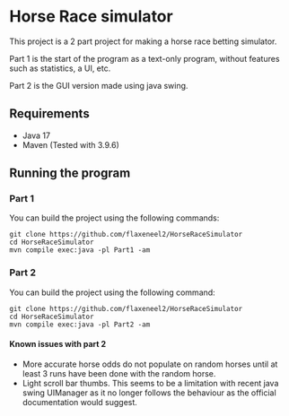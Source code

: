 # Horse Race simulator

This project is a 2 part project for making a horse race betting simulator.

Part 1 is the start of the program as a text-only program, without features such as statistics, a UI, etc.

Part 2 is the GUI version made using java swing.

## Requirements
- Java 17
- Maven (Tested with 3.9.6)


## Running the program

### Part 1

You can build the project using the following commands:
```shell
git clone https://github.com/flaxeneel2/HorseRaceSimulator
cd HorseRaceSimulator
mvn compile exec:java -pl Part1 -am
```

### Part 2

You can build the project using the following command:
```shell
git clone https://github.com/flaxeneel2/HorseRaceSimulator
cd HorseRaceSimulator
mvn compile exec:java -pl Part2 -am
```


#### Known issues with part 2

- More accurate horse odds do not populate on random horses until at least 3 runs have been done with the random horse.
- Light scroll bar thumbs. This seems to be a limitation with recent java swing UIManager as it no longer follows the behaviour as the official documentation would suggest.
